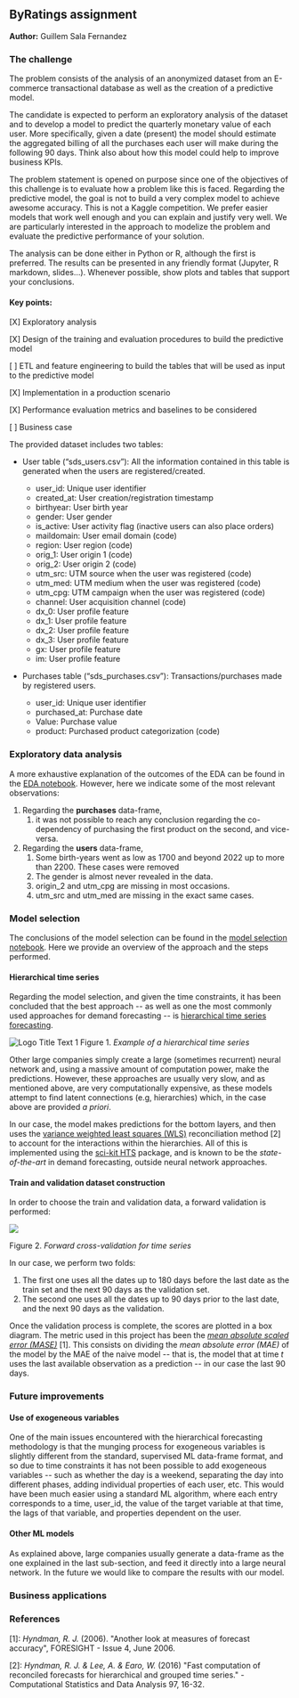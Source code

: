 ## ByRatings assignment
**Author:** Guillem Sala Fernandez
### The challenge
The problem consists of the analysis of an anonymized dataset from an E-commerce transactional database as well as the creation of a predictive model.

The candidate is expected to perform an exploratory analysis of the dataset and to develop a model to predict the quarterly monetary value of each user. More specifically, given a date (present) the model should estimate the aggregated billing of all the purchases each user will make during the following 90 days. Think also about how this model could help to improve business KPIs.

The problem statement is opened on purpose since one of the objectives of this challenge is to evaluate how a problem like this is faced. Regarding the predictive model, the goal is not to build a very complex model to achieve awesome accuracy. This is not a Kaggle competition. We prefer easier models that work well enough and you can explain and justify very well. We are particularly interested in the approach to modelize the problem and evaluate the predictive performance of your solution.

The analysis can be done either in Python or R, although the first is preferred. The results can be presented in any friendly format (Jupyter, R markdown, slides…). Whenever possible, show plots and tables that support your conclusions.

#### Key points:
[X] Exploratory analysis

[X] Design of the training and evaluation procedures to build the predictive model 

[ ] ETL and feature engineering to build the tables that will be used as input to the predictive model

[X] Implementation in a production scenario

[X] Performance evaluation metrics and baselines to be considered

[ ] Business case

The provided dataset includes two tables:
- User table (“sds_users.csv”): All the information contained in this table is generated when the users are registered/created.
  - user_id: Unique user identifier
  - created_at: User creation/registration timestamp
  - birthyear: User birth year
  - gender: User gender
  - is_active: User activity flag (inactive users can also place orders)
  - maildomain: User email domain (code)
  - region: User region (code)
  - orig_1: User origin 1 (code)
  - orig_2: User origin 2 (code)
  - utm_src: UTM source when the user was registered (code)
  - utm_med: UTM medium when the user was registered (code)
  - utm_cpg: UTM campaign when the user was registered (code)
  - channel: User acquisition channel (code)
  - dx_0: User profile feature
  - dx_1: User profile feature
  - dx_2: User profile feature
  - dx_3: User profile feature
  - gx: User profile feature
  - im: User profile feature

- Purchases table (“sds_purchases.csv”): Transactions/purchases made by registered users.
  - user_id: Unique user identifier
  - purchased_at: Purchase date
  - Value: Purchase value
  - product: Purchased product categorization (code)

### Exploratory data analysis
A more exhaustive explanation of the outcomes of the EDA can be found in the [EDA notebook](./notebooks/eda.ipynb). 
However, here we indicate some of the most relevant observations:
1. Regarding the **purchases** data-frame, 
   1. it was not possible to reach any conclusion regarding the co-dependency
   of purchasing the first product on the second, and vice-versa. 
2. Regarding the **users** data-frame,
   1. Some birth-years went as low as 1700 and beyond 2022 up to more than 2200. These cases
   were removed
   2. The gender is almost never revealed in the data. 
   3. origin_2 and utm_cpg are missing in most occasions.
   4. utm_src and utm_med are missing in the exact same cases.

### Model selection
The conclusions of the model selection can be found in the [model selection notebook](./notebooks/model_selection.ipynb). Here
we provide an overview of the approach and the steps performed. 
#### Hierarchical time series
Regarding the model selection, and given the time constraints, it has been concluded that the best approach
-- as well as one the most commonly used approaches for demand forecasting -- is
[hierarchical time series forecasting](https://otexts.com/fpp3/hierarchical.html).

![](https://www.researchgate.net/profile/Evangelos-Spiliotis/publication/344802492/figure/fig3/AS:949277576683521@1603336819604/Hierarchical-structure-of-the-time-series-included-in-the-examined-dataset.ppm "Logo Title Text 1")
Figure 1. *Example of a hierarchical time series*

Other large companies simply create a large (sometimes recurrent) neural network and, using a massive amount of computation power, make the predictions.
However, these approaches are usually very slow, and as mentioned above, are very computationally expensive, as these models
attempt to find latent connections (e.g, hierarchies) which, in the case above are provided *a priori*.

In our case, the model makes predictions for the bottom layers, and then uses the [variance weighted least squares
(WLS)](https://scikit-hts.readthedocs.io/en/latest/hts.html#hts.functions.optimal_combination) reconciliation method [2] to account for the
interactions within the hierarchies. All of this is implemented using the [sci-kit HTS](https://scikit-hts.readthedocs.io/en/latest/)
package, and is known to be the *state-of-the-art* in demand forecasting, outside neural network approaches.

#### Train and validation dataset construction
In order to choose the train and validation data, a forward validation is performed:

![](https://miro.medium.com/max/1204/1*qvdnPF8ETV9mFdMT0Y_BBA.png)

Figure 2. *Forward cross-validation for time series*

In our case, we perform two folds:
1. The first one uses all the dates up to 180 days before the last date as the train set and the next 90 days as the validation
set. 
2. The second one uses all the dates up to 90 days prior to the last date, and the next 90 days as the validation. 

Once the validation process is complete, the scores are plotted in a box diagram. The metric used in this project has been
the *[mean absolute scaled error (MASE)](https://en.wikipedia.org/wiki/Mean_absolute_scaled_error)* [1]. This consists on dividing
the *mean absolute error (MAE)* of the model by the MAE of the naive model -- that is, the model that
at time *t* uses the last available observation as a prediction -- in our case the last 90 days. 

### Future improvements
#### Use of exogeneous variables
One of the main issues encountered with the hierarchical forecasting methodology is that the munging process for exogeneous
variables is slightly different from the standard, supervised ML data-frame format, and so due to time constraints
it has not been possible to add exogeneous variables -- such as whether the day is a weekend, separating the day into different phases,
adding individual properties of each user, etc. This would have been much easier using a standard ML algorithm, where each entry
corresponds to a time, user_id, the value of the target variable at that time, the lags of that variable, and properties 
dependent on the user. 
#### Other ML models
As explained above, large companies usually generate a data-frame as the one explained in the last sub-section, 
and feed it directly into a large neural network. In the future we would like to compare the results with our model. 

### Business applications


### References
[1]: *Hyndman, R. J.* (2006). "Another look at measures of forecast accuracy", FORESIGHT - Issue 4, June 2006.

[2]: *Hyndman, R. J. & Lee, A. & Earo, W.* (2016) "Fast computation of reconciled forecasts for hierarchical and grouped time series." - Computational Statistics and Data Analysis 97, 16-32.